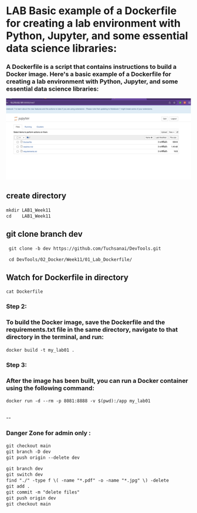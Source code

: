 
# LAB Basic example of a Dockerfile for creating a lab environment with Python, Jupyter, and some essential data science libraries:


### A Dockerfile is a script that contains instructions to build a Docker image. Here's a basic example of a Dockerfile for creating a lab environment with Python, Jupyter, and some essential data science libraries:

![Alt Text](jupyter.png)




## create directory

   
    mkdir LAB1_Week11
    cd    LAB1_Week11
    

## git clone branch dev
    
    
   ```
    git clone -b dev https://github.com/Tuchsanai/DevTools.git
   ```
   
   ```   
    cd DevTools/02_Docker/Week11/01_Lab_Dockerfile/
   ```

## Watch for Dockerfile  in directory

```
cat Dockerfile

```



### Step 2:

###  To build the Docker image, save the Dockerfile and the requirements.txt file in the same directory, navigate to that directory in the terminal, and run:

```
docker build -t my_lab01 .

```

### Step 3:

###  After the image has been built, you can run a Docker container using the following command:

```
docker run -d --rm -p 8081:8888 -v $(pwd):/app my_lab01


```



--
### Danger Zone for admin only : 

```
git checkout main
git branch -D dev
git push origin --delete dev
```
  
```
git branch dev
git switch dev
find "./" -type f \( -name "*.pdf" -o -name "*.jpg" \) -delete
git add .
git commit -m "delete files"
git push origin dev
git checkout main
```
